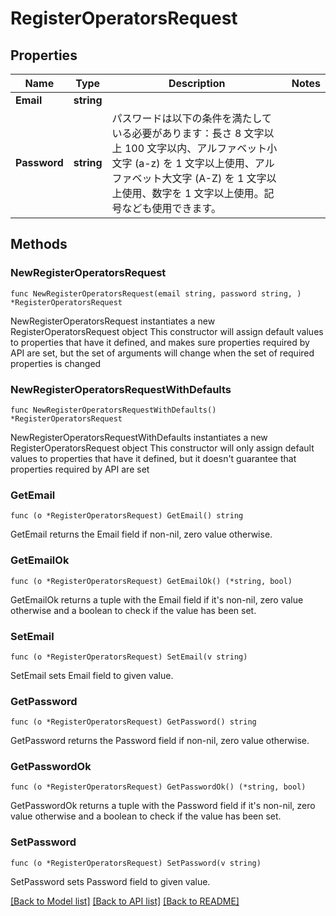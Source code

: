 # RegisterOperatorsRequest

## Properties

Name | Type | Description | Notes
------------ | ------------- | ------------- | -------------
**Email** | **string** |  | 
**Password** | **string** | パスワードは以下の条件を満たしている必要があります：長さ 8 文字以上 100 文字以内、アルファベット小文字 (a-z) を 1 文字以上使用、アルファベット大文字 (A-Z) を 1 文字以上使用、数字を 1 文字以上使用。記号なども使用できます。 | 

## Methods

### NewRegisterOperatorsRequest

`func NewRegisterOperatorsRequest(email string, password string, ) *RegisterOperatorsRequest`

NewRegisterOperatorsRequest instantiates a new RegisterOperatorsRequest object
This constructor will assign default values to properties that have it defined,
and makes sure properties required by API are set, but the set of arguments
will change when the set of required properties is changed

### NewRegisterOperatorsRequestWithDefaults

`func NewRegisterOperatorsRequestWithDefaults() *RegisterOperatorsRequest`

NewRegisterOperatorsRequestWithDefaults instantiates a new RegisterOperatorsRequest object
This constructor will only assign default values to properties that have it defined,
but it doesn't guarantee that properties required by API are set

### GetEmail

`func (o *RegisterOperatorsRequest) GetEmail() string`

GetEmail returns the Email field if non-nil, zero value otherwise.

### GetEmailOk

`func (o *RegisterOperatorsRequest) GetEmailOk() (*string, bool)`

GetEmailOk returns a tuple with the Email field if it's non-nil, zero value otherwise
and a boolean to check if the value has been set.

### SetEmail

`func (o *RegisterOperatorsRequest) SetEmail(v string)`

SetEmail sets Email field to given value.


### GetPassword

`func (o *RegisterOperatorsRequest) GetPassword() string`

GetPassword returns the Password field if non-nil, zero value otherwise.

### GetPasswordOk

`func (o *RegisterOperatorsRequest) GetPasswordOk() (*string, bool)`

GetPasswordOk returns a tuple with the Password field if it's non-nil, zero value otherwise
and a boolean to check if the value has been set.

### SetPassword

`func (o *RegisterOperatorsRequest) SetPassword(v string)`

SetPassword sets Password field to given value.



[[Back to Model list]](../README.md#documentation-for-models) [[Back to API list]](../README.md#documentation-for-api-endpoints) [[Back to README]](../README.md)


